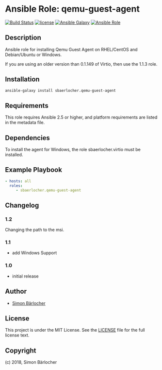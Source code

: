 # Ansible Role: qemu-guest-agent

[![Build Status](https://img.shields.io/travis/sbaerlocher/ansible.qemu-guest-agent.svg?branch=master&style=popout-square)](https://travis-ci.org/sbaerlocher/ansible.qemu-guest-agent) [![license](https://img.shields.io/github/license/mashape/apistatus.svg?style=popout-square)](https://sbaerlo.ch/licence) [![Ansible Galaxy](http://img.shields.io/badge/ansible--galaxy-qemu--guest--agent-blue.svg?style=popout-square)](https://galaxy.ansible.com/sbaerlocher/qemu-guest-agent) [![Ansible Role](https://img.shields.io/ansible/role/d/25023.svg?style=popout-square)](https://galaxy.ansible.com/sbaerlocher/qemu-guest-agent)

## Description

Ansible role for installing Qemu Guest Agent on RHEL/CentOS and Debian/Ubuntu or Windows.

If you are using an older version than 0.1.149 of Virtio, then use the 1.1.3 role.

## Installation

```bash
ansible-galaxy install sbaerlocher.qemu-guest-agent
```

## Requirements

This role requires Ansible 2.5 or higher, and platform requirements are listed
in the metadata file.

## Dependencies

To install the agent for Windows, the role sbaerlocher.virtio must be installed.

## Example Playbook

```yml
- hosts: all
  roles:
     - sbaerlocher.qemu-guest-agent
```

## Changelog

### 1.2

Changing the path to the msi. 

### 1.1

* add Windows Support

### 1.0

* initial release

## Author

* [Simon Bärlocher](https://sbaerlocher.ch)

## License

This project is under the MIT License. See the [LICENSE](https://sbaerlo.ch/licence) file for the full license text.

## Copyright

(c) 2018, Simon Bärlocher
